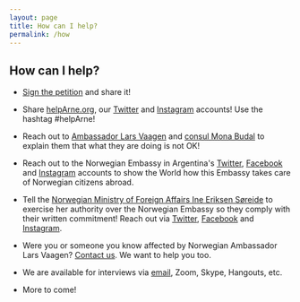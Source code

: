 ```yaml
---
layout: page
title: How can I help?
permalink: /how
---
```


## How can I help?

* <a href="https://www.change.org/p/norwegian-embassy-in-argentina-return-medical-coverage-to-a-norwegian-citizen-in-argentina/" target="_blank" rel="noopener noreferrer">Sign the petition</a> and share it!

* Share <a href="https://helpArne.org" target="_blank" rel="noopener noreferrer">helpArne.org</a>, our <a href="https://twitter.com/helparne" target="_blank" rel="noopener noreferrer">Twitter</a> and <a href="https://www.instagram.com/helparnenow" target="_blank" rel="noopener noreferrer">Instagram</a> accounts! Use the hashtag #helpArne!

* Reach out to <a href="mailto:Lars.Ole.Vaagen@mfa.no?subject=#helpArne!">Ambassador Lars Vaagen</a> and <a href="mailto:Mona.Helen.Budal@mfa.no?subject=#helpArne!">consul Mona Budal</a> to explain them that what they are doing is not OK!

* Reach out to the Norwegian Embassy in Argentina's <a href="https://www.twitter.com/NoruegaenARG" target="_blank" rel="noopener noreferrer">Twitter</a>, <a href="https://www.facebook.com/EmbajadaDeNoruegaEnArgentina/" target="_blank" rel="noopener noreferrer">Facebook</a> and <a href="https://www.instagram.com/noruegaargentina" target="_blank" rel="noopener noreferrer">Instagram</a> accounts to show the World how this Embassy takes care of Norwegian citizens abroad.

* Tell the <a href="mailto:Ine.Eriksen.Soreide@mfa.no?subject=#helpArne!">Norwegian Ministry of Foreign Affairs Ine Eriksen Søreide</a> to exercise her authority over the Norwegian Embassy so they comply with their written commitment! Reach out via <a href="https://twitter.com/norwaymfa" target="_blank" rel="noopener noreferrer">Twitter</a>, <a href="https://www.facebook.com/Utenriksdepartementet/" target="_blank" rel="noopener noreferrer">Facebook</a> and <a href="https://www.instagram.com/utenriksdept/" target="_blank" rel="noopener noreferrer">Instagram</a>.

* Were you or someone you know affected by Norwegian Ambassador Lars Vaagen? <a href="mailto:hi@helpArne.org?subject=Hi">Contact us</a>. We want to help you too.

* We are available for interviews via <a href="mailto:hi@helpArne.org?subject=Hi">email</a>, Zoom, Skype, Hangouts, etc.

* More to come!
